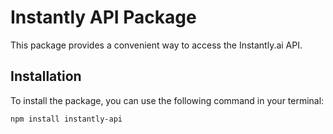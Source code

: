 # Instantly API Package

This package provides a convenient way to access the Instantly.ai API. 

## Installation

To install the package, you can use the following command in your terminal:

```shell
npm install instantly-api
```
